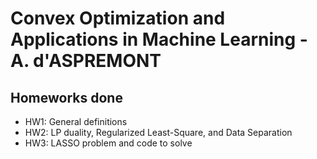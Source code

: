 # Convex Optimization and Applications in Machine Learning - A. d'ASPREMONT
## Homeworks done
- HW1: General definitions
- HW2: LP duality, Regularized Least-Square, and Data Separation
- HW3: LASSO problem and code to solve
